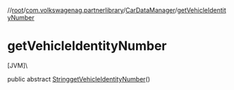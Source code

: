 //[root](../../../index.md)/[com.volkswagenag.partnerlibrary](../index.md)/[CarDataManager](index.md)/[getVehicleIdentityNumber](get-vehicle-identity-number.md)

# getVehicleIdentityNumber

[JVM]\

public abstract [String](https://docs.oracle.com/javase/8/docs/api/java/lang/String.html)[getVehicleIdentityNumber](get-vehicle-identity-number.md)()
